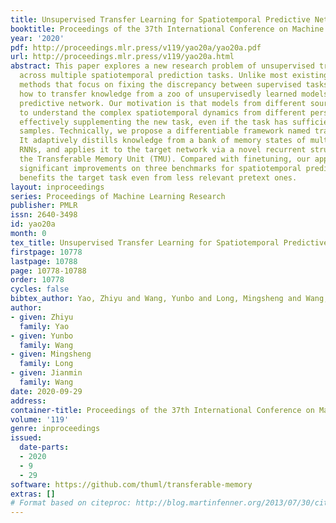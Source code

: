 ```yaml
---
title: Unsupervised Transfer Learning for Spatiotemporal Predictive Networks
booktitle: Proceedings of the 37th International Conference on Machine Learning
year: '2020'
pdf: http://proceedings.mlr.press/v119/yao20a/yao20a.pdf
url: http://proceedings.mlr.press/v119/yao20a.html
abstract: This paper explores a new research problem of unsupervised transfer learning
  across multiple spatiotemporal prediction tasks. Unlike most existing transfer learning
  methods that focus on fixing the discrepancy between supervised tasks, we study
  how to transfer knowledge from a zoo of unsupervisedly learned models towards another
  predictive network. Our motivation is that models from different sources are expected
  to understand the complex spatiotemporal dynamics from different perspectives, thereby
  effectively supplementing the new task, even if the task has sufficient training
  samples. Technically, we propose a differentiable framework named transferable memory.
  It adaptively distills knowledge from a bank of memory states of multiple pretrained
  RNNs, and applies it to the target network via a novel recurrent structure called
  the Transferable Memory Unit (TMU). Compared with finetuning, our approach yields
  significant improvements on three benchmarks for spatiotemporal prediction, and
  benefits the target task even from less relevant pretext ones.
layout: inproceedings
series: Proceedings of Machine Learning Research
publisher: PMLR
issn: 2640-3498
id: yao20a
month: 0
tex_title: Unsupervised Transfer Learning for Spatiotemporal Predictive Networks
firstpage: 10778
lastpage: 10788
page: 10778-10788
order: 10778
cycles: false
bibtex_author: Yao, Zhiyu and Wang, Yunbo and Long, Mingsheng and Wang, Jianmin
author:
- given: Zhiyu
  family: Yao
- given: Yunbo
  family: Wang
- given: Mingsheng
  family: Long
- given: Jianmin
  family: Wang
date: 2020-09-29
address: 
container-title: Proceedings of the 37th International Conference on Machine Learning
volume: '119'
genre: inproceedings
issued:
  date-parts:
  - 2020
  - 9
  - 29
software: https://github.com/thuml/transferable-memory
extras: []
# Format based on citeproc: http://blog.martinfenner.org/2013/07/30/citeproc-yaml-for-bibliographies/
---
```

